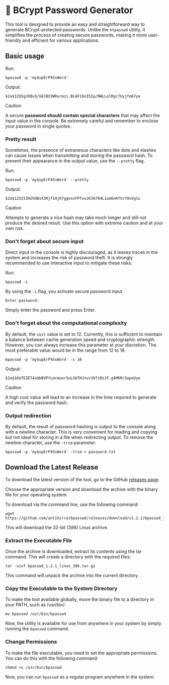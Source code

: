 # 🔐 BCrypt Password Generator

This tool is designed to provide an easy and straightforward way to generate BCrypt-protected passwords. Unlike the
`htpasswd` utility, it simplifies the process of creating secure passwords, making it more user-friendly and efficient
for various applications.

## Basic usage

Run:

```console
bpasswd -p 'my$upErP4SsWord'
```

Output:

```console
$2a$12$5gJXBu3/G6lBX3WRurmzi.BLAF16oI5Ip/NWLLolRgc7Uyjfm67ya
```

> [!CAUTION]
> A secure **password should contain special characters** that may affect the input value in the console. Be extremely
> careful and remember to enclose your password in single quotes.

### Pretty result

Sometimes, the presence of extraneous characters like dots and slashes can cause issues when transmitting and storing
the password hash. To prevent their appearance in the output value, use the `--pretty` flag.

Run:

```console
bpasswd -p 'my$upErP4SsWord' --pretty
```

Output:

```console
$2a$12$3IIH2hOBsX3Rjf1HjO7ggesoFPfuszK367R4L1um6nKYVcY9uVg1u
```

> [!CAUTION]
> Attempts to generate a nice hash may take much longer and still not produce the desired result. Use this option with
> extreme caution and at your own risk.

### Don't forget about secure input

Direct input in the console is highly discouraged, as it leaves traces in the system and increases the risk of password
theft. It is strongly recommended to use interactive input to mitigate these risks.

Run:

```console
bpasswd -i
```

By using the `-i` flag, you activate secure password input.

```console
Enter password: 
```

Simply enter the password and press Enter.

### Don't forget about the computational complexity

By default, the `cost` value is set to 12. Currently, this is sufficient to maintain a balance between cache generation
speed and cryptographic strength. However, you can always increase this parameter at your discretion. The most
preferable value would be in the range from 12 to 18.

```console
bpasswd -p 'my$upErP4SsWord' -с 16
```

Output:

```console
$2a$16$fEZET4xQbBVPYLmcmuorSuLGbTHJnvv3bTiMzJF.g4MKM/3apeUye
```

> [!CAUTION]
> A high cost value will lead to an increase in the time required to generate and verify the password hash.

### Output redirection

By default, the result of password hashing is output to the console along with a newline character. This is very
convenient for reading and copying but not ideal for storing in a file when redirecting output. To remove the newline
character, use the `-trim` parameter.

```console
bpasswd -p 'my$upErP4SsWord' -trim > password.txt
```

## Download the Latest Release

To download the latest version of the tool, go to the
GitHub [releases page](https://github.com/antikirra/bpasswd/releases).

Choose the appropriate version and download the archive with the binary file for your operating system.

To download via the command line, use the following command:

```console
wget https://github.com/antikirra/bpasswd/releases/download/v1.2.1/bpasswd_1.2.1_linux_386.tar.gz
```

This will download the 32-bit (386) Linux archive.

### Extract the Executable File

Once the archive is downloaded, extract its contents using the tar command. This will create a directory with the
required files:

```console
tar -xzvf bpasswd_1.2.1_linux_386.tar.gz
```

This command will unpack the archive into the current directory.

### Copy the Executable to the System Directory

To make the tool available globally, move the binary file to a directory in your PATH, such as /usr/bin/:

```console
mv bpasswd /usr/bin/bpasswd
```

Now, the utility is available for use from anywhere in your system by simply running the `bpasswd` command.

### Change Permissions

To make the file executable, you need to set the appropriate permissions. You can do this with the following command:

```console
chmod +x /usr/bin/bpasswd
```

Now, you can run `bpasswd` as a regular program anywhere in the system.